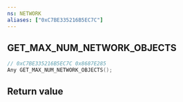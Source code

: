 ```yaml
---
ns: NETWORK
aliases: ["0xC7BE335216B5EC7C"]
---
```

## GET_MAX_NUM_NETWORK_OBJECTS

```c
// 0xC7BE335216B5EC7C 0x8687E285
Any GET_MAX_NUM_NETWORK_OBJECTS();
```

## Return value
